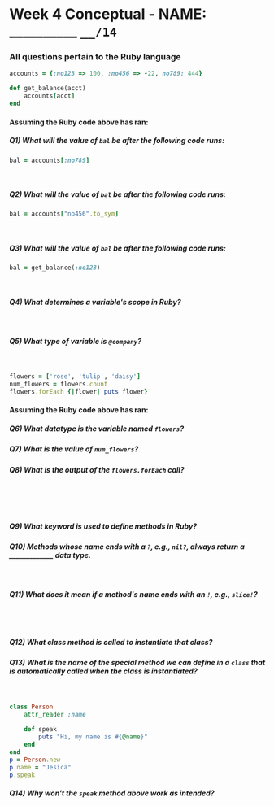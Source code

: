 # Week 4 Conceptual - NAME: __________ `__/14` 

### All questions pertain to the Ruby language

```ruby
accounts = {:no123 => 100, :no456 => -22, no789: 444}

def get_balance(acct)
	accounts[acct]
end
```
#### Assuming the Ruby code above has ran:

##### Q1) What will the value of `bal` be after the following code runs:

```ruby
bal = accounts[:no789]
```
<br>

##### Q2) What will the value of `bal` be after the following code runs:

```ruby
bal = accounts["no456".to_sym]
```
<br>

##### Q3) What will the value of `bal` be after the following code runs:

```ruby
bal = get_balance(:no123)
```
<br>

##### Q4) What determines a variable's scope in Ruby?
<br>

##### Q5) What type of variable is `@company`?
<br>

```ruby
flowers = ['rose', 'tulip', 'daisy']
num_flowers = flowers.count
flowers.forEach {|flower| puts flower}
```

#### Assuming the Ruby code above has ran:

##### Q6) What datatype is the variable named `flowers`?


##### Q7) What is the value of `num_flowers`?

##### Q8) What is the output of the `flowers.forEach` call?
<br><br><br>


##### Q9) What _keyword_ is used to define methods in Ruby?

##### Q10) Methods whose name ends with a `?`, e.g., `nil?`, always return a _____________ data type.
<br>

##### Q11) What does it mean if a method's name ends with an `!`, e.g., `slice!`?
<br><br>

##### Q12) What class method is called to instantiate that class?


##### Q13) What is the name of the special method we can define in a `class` that is automatically called when the class is instantiated?
<br>

```ruby
class Person
	attr_reader :name
	
	def speak
		puts "Hi, my name is #{@name}"
	end
end
p = Person.new
p.name = "Jesica"
p.speak
```

##### Q14) Why won't the `speak` method above work as intended?